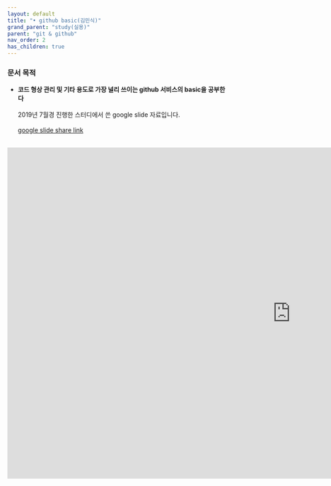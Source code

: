 ```yaml
---
layout: default
title: "• github basic(김민식)"
grand_parent: "study(실용)"
parent: "git & github"
nav_order: 2
has_children: true
---
```


### **문서 목적**

* **코드 형상 관리 및 기타 용도로 가장 널리 쓰이는 github 서비스의 basic을 공부한다**
<br><br>
2019년 7월경 진행한 스터디에서 쓴 google slide 자료입니다.
<br><br>
[google slide share link](https://docs.google.com/presentation/d/1yIMdSlh3FHwEvFjprhDSNWCu4RZq39m5hOZbIpBKByo/edit?usp=sharing)
<br><br>
<iframe src="https://docs.google.com/presentation/d/e/2PACX-1vSokG8WW0u2HViNNzbsJeQTmiST7JRcA3jnDtd027JjrPyTqvhOhij0P97jHoQ2h1LywGC0K1VEJgBw/embed?start=false&loop=false&delayms=3000" frameborder="0" width="1280" height="749" allowfullscreen="true" mozallowfullscreen="true" webkitallowfullscreen="true"></iframe>